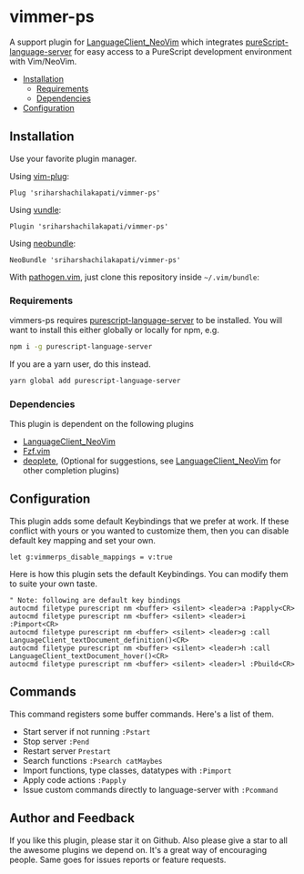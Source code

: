 # vimmer-ps

A support plugin for [LanguageClient_NeoVim][] which integrates [pureScript-language-server][] for easy access to a PureScript development environment with Vim/NeoVim.

<!-- vim-markdown-toc GFM -->

- [Installation](#Installation)
  - [Requirements](#Requirements)
  - [Dependencies](#Dependencies)
- [Configuration](#Configuration)

## Installation

Use your favorite plugin manager.

Using [vim-plug](https://github.com/junegunn/vim-plug):

  `Plug 'sriharshachilakapati/vimmer-ps'`

Using [vundle](https://github.com/gmarik/Vundle.vim):

  `Plugin 'sriharshachilakapati/vimmer-ps'`

Using [neobundle](https://github.com/Shougo/neobundle.vim):

  `NeoBundle 'sriharshachilakapati/vimmer-ps'`

With [pathogen.vim](https://github.com/tpope/vim-pathogen), just clone this repository inside `~/.vim/bundle`:

### Requirements

vimmers-ps requires [purescript-language-server][] to be installed. You will want to install this either globally or locally for npm, e.g.

```bash
npm i -g purescript-language-server
```

If you are a yarn user, do this instead.

```bash
yarn global add purescript-language-server
```

### Dependencies

This plugin is dependent on the following plugins

- [LanguageClient_NeoVim][]
- [Fzf.vim](https://github.com/junegunn/fzf.vim)
- [deoplete](https://github.com/Shougo/deoplete.nvim), (Optional for suggestions, see [LanguageClient_NeoVim][] for other completion plugins)

## Configuration

This plugin adds some default Keybindings that we prefer at work. If these conflict with yours or you wanted to customize them, then you can disable default key mapping and set your own.

```vim
let g:vimmerps_disable_mappings = v:true
```

Here is how this plugin sets the default Keybindings. You can modify them to suite your own taste.

```vim
" Note: following are default key bindings
autocmd filetype purescript nm <buffer> <silent> <leader>a :Papply<CR>
autocmd filetype purescript nm <buffer> <silent> <leader>i :Pimport<CR>
autocmd filetype purescript nm <buffer> <silent> <leader>g :call LanguageClient_textDocument_definition()<CR>
autocmd filetype purescript nm <buffer> <silent> <leader>h :call LanguageClient_textDocument_hover()<CR>
autocmd filetype purescript nm <buffer> <silent> <leader>l :Pbuild<CR>
```

## Commands

This command registers some buffer commands. Here's a list of them.

* Start server if not running `:Pstart`
* Stop server `:Pend`
* Restart server `Prestart`
* Search functions `:Psearch catMaybes`
* Import functions, type classes, datatypes with `:Pimport`
* Apply code actions `:Papply`
* Issue custom commands directly to language-server with `:Pcommand`

## Author and Feedback

If you like this plugin, please star it on Github. Also please give a star to all the awesome plugins we depend on. It's a great way of encouraging people. Same goes for issues reports or feature requests.

[LanguageClient_NeoVim]: https://github.com/autozimu/LanguageClient-neovim
[purescript-language-server]: https://github.com/nwolverson/purescript-language-server

